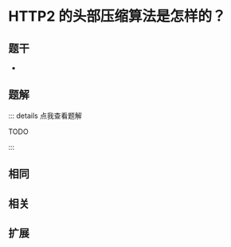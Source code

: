 # HTTP2 的头部压缩算法是怎样的？


## 题干

- 



## 题解

::: details 点我查看题解

  TODO

:::



## 相同


## 相关


## 扩展

